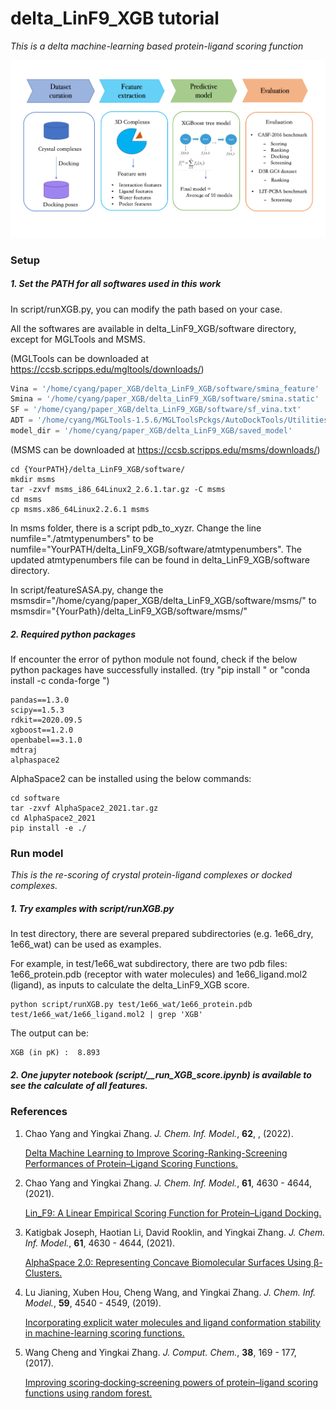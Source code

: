 # delta_LinF9_XGB tutorial

*This is a delta machine-learning based protein-ligand scoring function*

<img src="plot.png" alt="plot" style="zoom:15;" />

### Setup

##### 1. Set the PATH for all softwares used in this work

In script/runXGB.py, you can modify the path based on your case.

All the softwares are available in delta_LinF9_XGB/software directory, except for MGLTools and MSMS.

(MGLTools can be downloaded at https://ccsb.scripps.edu/mgltools/downloads/)

```python
Vina = '/home/cyang/paper_XGB/delta_LinF9_XGB/software/smina_feature'
Smina = '/home/cyang/paper_XGB/delta_LinF9_XGB/software/smina.static'
SF = '/home/cyang/paper_XGB/delta_LinF9_XGB/software/sf_vina.txt'
ADT = '/home/cyang/MGLTools-1.5.6/MGLToolsPckgs/AutoDockTools/Utilities24/prepare_receptor4.py'
model_dir = '/home/cyang/paper_XGB/delta_LinF9_XGB/saved_model'
```

(MSMS can be downloaded at https://ccsb.scripps.edu/msms/downloads/)

```
cd {YourPATH}/delta_LinF9_XGB/software/
mkdir msms
tar -zxvf msms_i86_64Linux2_2.6.1.tar.gz -C msms
cd msms
cp msms.x86_64Linux2.2.6.1 msms
```

In msms folder, there is a script pdb_to_xyzr. Change the line numfile="./atmtypenumbers" to be numfile="YourPATH/delta_LinF9_XGB/software/atmtypenumbers". The updated atmtypenumbers file can be found in delta_LinF9_XGB/software directory.

In script/featureSASA.py, change the msmsdir="/home/cyang/paper_XGB/delta_LinF9_XGB/software/msms/" to msmsdir="{YourPath}/delta_LinF9_XGB/software/msms/"

##### 2. Required python packages

If encounter the error of python module not found, check if the below python packages have successfully installed. (try "pip install " or "conda install -c conda-forge ")

```
pandas==1.3.0
scipy==1.5.3
rdkit==2020.09.5
xgboost==1.2.0
openbabel==3.1.0
mdtraj
alphaspace2
```

AlphaSpace2 can be installed using the below commands:

```
cd software
tar -zxvf AlphaSpace2_2021.tar.gz
cd AlphaSpace2_2021
pip install -e ./
```



### **Run model**

*This is the re-scoring of crystal protein-ligand complexes or docked complexes.*

##### 1. Try examples with script/runXGB.py

In test directory, there are several prepared subdirectories (e.g. 1e66_dry, 1e66_wat) can be used as examples. 

For example, in test/1e66_wat subdirectory, there are two pdb files: 1e66_protein.pdb (receptor with water molecules) and 1e66_ligand.mol2 (ligand), as inputs to calculate the delta_LinF9_XGB score.

```shell
python script/runXGB.py test/1e66_wat/1e66_protein.pdb test/1e66_wat/1e66_ligand.mol2 | grep 'XGB'
```

The output can be:

```shell
XGB (in pK) :  8.893
```



##### 2. One jupyter notebook (script/__run_XGB_score.ipynb) is available to see the calculate of all features.



### References

1. Chao Yang and Yingkai Zhang. *J. Chem. Inf. Model.*, **62**, , (2022).

   [Delta Machine Learning to Improve Scoring-Ranking-Screening Performances of Protein–Ligand Scoring Functions.](http://dx.doi.org/10.1021/acs.jcim.2c00485)

2. Chao Yang and Yingkai Zhang. *J. Chem. Inf. Model.*, **61**, 4630 - 4644, (2021).

   [Lin_F9: A Linear Empirical Scoring Function for Protein–Ligand Docking.](http://dx.doi.org/10.1021/acs.jcim.1c00737)

3. Katigbak Joseph, Haotian Li, David Rooklin, and Yingkai Zhang. *J. Chem. Inf. Model.*, **61**, 4630 - 4644, (2021).

   [AlphaSpace 2.0: Representing Concave Biomolecular Surfaces Using β-Clusters.](https://doi.org/10.1021/acs.jcim.9b00652)

4. Lu Jianing, Xuben Hou, Cheng Wang, and Yingkai Zhang. *J. Chem. Inf. Model.*, **59**, 4540 - 4549, (2019).

   [Incorporating explicit water molecules and ligand conformation stability in machine-learning scoring functions.](https://doi.org/10.1021/acs.jcim.9b00645)

5. Wang Cheng and Yingkai Zhang. *J. Comput. Chem.*, **38**, 169 - 177, (2017). 

   [Improving scoring‐docking‐screening powers of protein–ligand scoring functions using random forest.](https://doi.org/10.1002/jcc.24667)

